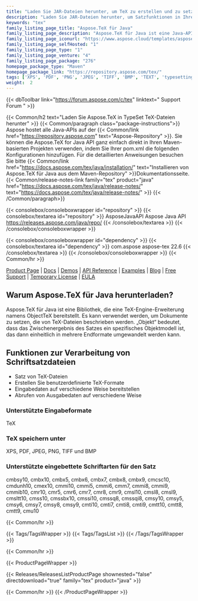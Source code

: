 ```yaml
---
title: "Laden Sie JAR-Dateien herunter, um TeX zu erstellen und zu setzen | Aspose.TeX-API"
description: "Laden Sie JAR-Dateien herunter, um Satzfunktionen in Ihrer App hinzuzufügen. Konvertieren Sie TeX & LaTeX in PDF, XPS, SVG usw. Unterstützt Font-Subsetting, Ligatur, Rasterung usw."
keywords: "tex"
family_listing_page_title: "Aspose.TeX für Java"
family_listing_page_description: "Aspose.TeX für Java ist eine Java-API, die erstellt wurde, um Entwicklern das Erstellen von Anwendungen für den Satz von TeX-Dateien zu ermöglichen."
family_listing_page_iconurl: "https://www.aspose.cloud/templates/aspose/App_Themes/V3/images/tex/272x272/aspose_tex-for-java.png"
family_listing_page_selfHosted: "1"
family_listing_page_type: "1"
family_listing_page_venture: "4"
family_listing_page_package: "276"
homepage_package_type: "Maven"
homepage_package_link: "https://repository.aspose.com/tex/"
tags: ['XPS', 'PDF', 'PNG', 'JPEG', 'TIFF', 'BMP', 'TEXT', 'typesetting', 'ZIP', 'J2SE', 'Windows', 'Linux', 'Mac', 'format-conversion', 'tex-conversion', 'latex-conversion', 'font-subsetting', 'ligature', 'rasterization', 'OXPS', 'PS', 'EPS', 'SVG', 'TeX-to-SVG']
weight:  2
---
```


{{< dbToolbar link="https://forum.aspose.com/c/tex" linktext=" Support Forum " >}}

{{< Common/h2 text="Laden Sie Aspose.TeX in TypeSet TeX-Dateien herunter"  >}}
{{< Common/paragraph class="package-instructions">}}
Aspose hostet alle Java-APIs auf der
{{< Common/link href="https://repository.aspose.com" text="Aspose-Repository"  >}}. Sie können die Aspose.TeX for Java API ganz einfach direkt in Ihren Maven-basierten Projekten verwenden, indem Sie Ihrer pom.xml die folgenden Konfigurationen hinzufügen. Für die detaillierten Anweisungen besuchen Sie bitte
{{< Common/link href="https://docs.aspose.com/tex/java/installation/" text="Installieren von Aspose.TeX für Java aus dem Maven-Repository"  >}}Dokumentationsseite.
{{< Common/release-notes-link family="tex" product="java" href="https://docs.aspose.com/tex/java/release-notes/" text="https://docs.aspose.com/tex/java/release-notes/"  >}}
{{< /Common/paragraph>}}

{{< consolebox/consoleboxwrapper id="repository" >}}
   {{< consolebox/textarea id="repository" >}} 
      <repository>
      <id>AsposeJavaAPI</id>
      <name>Aspose Java API</name>
      <url>https://releases.aspose.com/java/repo/</url>
      </repository> 
   {{< /consolebox/textarea >}}
{{< /consolebox/consoleboxwrapper >}}

{{< consolebox/consoleboxwrapper id="dependency" >}}
   {{< consolebox/textarea id="dependency" >}}
      <dependency>
      <groupId>com.aspose</groupId>
      <artifactId>aspose-tex</artifactId>
      <version>22.6</version>
      </dependency>
   {{< /consolebox/textarea >}}
{{< /consolebox/consoleboxwrapper >}}
{{< Common/hr >}}

[Product Page](https://products.aspose.com/tex/java) | [Docs](https://downloads.aspose.com/tex/java) | [Demos](https://products.aspose.app/tex/family) | [API Reference](https://reference.aspose.com/tex/java) | [Examples](https://github.com/aspose-tex/Aspose.TeX-for-Java/tree/master/Examples) | [Blog](https://blog.aspose.com/category/tex/) | [Free Support](https://forum.aspose.com/c/tex) | [Temporary License](https://purchase.aspose.com/temporary-license) | [EULA](https://about.aspose.com/legal/eula/)

## Warum Aspose.TeX für Java herunterladen?

Aspose.TeX für Java ist eine Bibliothek, die eine TeX-Engine-Erweiterung namens ObjectTeX bereitstellt. Es kann verwendet werden, um Dokumente zu setzen, die von TeX-Dateien beschrieben werden. „Objekt“ bedeutet, dass das Zwischenergebnis des Satzes ein spezifisches Objektmodell ist, das dann einheitlich in mehrere Endformate umgewandelt werden kann.

## Funktionen zur Verarbeitung von Schriftsatzdateien

- Satz von TeX-Dateien
- Erstellen Sie benutzerdefinierte TeX-Formate
- Eingabedaten auf verschiedene Weise bereitstellen
- Abrufen von Ausgabedaten auf verschiedene Weise

### Unterstützte Eingabeformate

TeX

### TeX speichern unter

XPS, PDF, JPEG, PNG, TIFF und BMP

### Unterstützte eingebettete Schriftarten für den Satz

cmbsy10, cmbx10, cmbx5, cmbx6, cmbx7, cmbx8, cmbx9, cmcsc10, cmdunh10, cmex10, cmmi10, cmmi5, cmmi6, cmm7, cmmi8, cmmi9, cmmib10, cmr10, cmr5, cmr6, cmr7, cmr8, cmr9, cmsl10, cmsl8, cmsl9, cmsltt10, cmss10, cmssbx10, cmssi10, cmssq8, cmssqi8, cmsy10, cmsy5, cmsy6, cmsy7, cmsy8, cmsy9, cmti10, cmti7, cmti8, cmti9, cmtt10, cmtt8, cmtt9, cmu10

{{< Common/hr >}}

{{< Tags/TagsWrapper >}}
 {{< Tags/TagsList >}}
{{< /Tags/TagsWrapper >}}

{{< Common/hr >}}

{{< ProductPageWrapper >}}
<!-- ReleasesListProductPage-->
   {{< Releases/ReleasesListProductPage shownested="false"  directdownload="true" family="tex" product="java" >}}
<!-- /ReleasesListProductPage-->
{{< Common/hr >}}
{{< /ProductPageWrapper >}}

